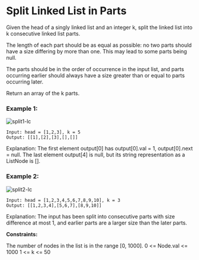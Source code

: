 # Split Linked List in Parts

Given the head of a singly linked list and an integer k, split the linked list into k consecutive linked list parts.

The length of each part should be as equal as possible: no two parts should have a size differing by more than one. This may lead to some parts being null.

The parts should be in the order of occurrence in the input list, and parts occurring earlier should always have a size greater than or equal to parts occurring later.

Return an array of the k parts.

 

### Example 1:
![split1-lc](https://github.com/bhavana-15/Competitive-Programming/assets/157963061/c3791190-3cab-44f5-b298-62ba0a0a958b)
```
Input: head = [1,2,3], k = 5
Output: [[1],[2],[3],[],[]]
```
Explanation:
The first element output[0] has output[0].val = 1, output[0].next = null.
The last element output[4] is null, but its string representation as a ListNode is [].

### Example 2:
![split2-lc](https://github.com/bhavana-15/Competitive-Programming/assets/157963061/9013602d-2de4-4759-bf81-46c888ea542a)

```
Input: head = [1,2,3,4,5,6,7,8,9,10], k = 3
Output: [[1,2,3,4],[5,6,7],[8,9,10]]
```
Explanation:
The input has been split into consecutive parts with size difference at most 1, and earlier parts are a larger size than the later parts.


**Constraints:**

The number of nodes in the list is in the range [0, 1000].
0 <= Node.val <= 1000
1 <= k <= 50
